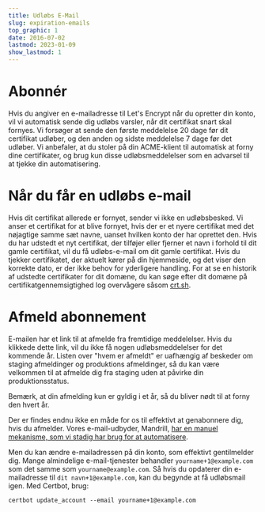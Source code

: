 ```yaml
---
title: Udløbs E-Mail
slug: expiration-emails
top_graphic: 1
date: 2016-07-02
lastmod: 2023-01-09
show_lastmod: 1
---
```



# Abonnér

Hvis du angiver en e-mailadresse til Let's Encrypt når du opretter din konto, vil vi automatisk sende dig udløbs varsler, når dit certifikat snart skal fornyes. Vi forsøger at sende den første meddelelse 20 dage før dit certifikat udløber, og den anden og sidste meddelelse 7 dage før det udløber. Vi anbefaler, at du stoler på din ACME-klient til automatisk at forny dine certifikater, og brug kun disse udløbsmeddelelser som en advarsel til at tjekke din automatisering.

# Når du får en udløbs e-mail

Hvis dit certifikat allerede er fornyet, sender vi ikke en udløbsbesked. Vi anser et certifikat for at blive fornyet, hvis der er et nyere certifikat med det nøjagtige samme sæt navne, uanset hvilken konto der har oprettet den. Hvis du har udstedt et nyt certifikat, der tilføjer eller fjerner et navn i forhold til dit gamle certifikat, vil du få udløbs-e-mail om dit gamle certifikat. Hvis du tjekker certifikatet, der aktuelt kører på din hjemmeside, og det viser den korrekte dato, er der ikke behov for yderligere handling. For at se en historik af udstedte certifikater for dit domæne, du kan søge efter dit domæne på certifikatgennemsigtighed log overvågere såsom [crt.sh](https://crt.sh/).

# Afmeld abonnement

E-mailen har et link til at afmelde fra fremtidige meddelelser. Hvis du klikkede dette link, vil du ikke få nogen udløbsmeddelelser for det kommende år. Listen over "hvem er afmeldt" er uafhængig af beskeder om staging afmeldinger og produktions afmeldinger, så du kan være velkommen til at afmelde dig fra staging uden at påvirke din produktionsstatus.

Bemærk, at din afmelding kun er gyldig i et år, så du bliver nødt til at forny den hvert år.

Der er findes endnu ikke en måde for os til effektivt at genabonnere dig, hvis du afmelder. Vores e-mail-udbyder, Mandrill, [har en manuel mekanisme, som vi stadig har brug for at automatisere](https://mandrill.zendesk.com/hc/en-us/articles/360039299913).

Men du kan ændre e-mailadressen på din konto, som effektivt gentilmelder dig. Mange almindelige e-mail-tjenester behandler `yourname+1@example.com` som det samme som `yourname@example.com`. Så hvis du opdaterer din e-mailadresse til `dit navn+1@example.com`, kan du begynde at få udløbsmail igen. Med Certbot, brug:

`certbot update_account --email yourname+1@example.com`
